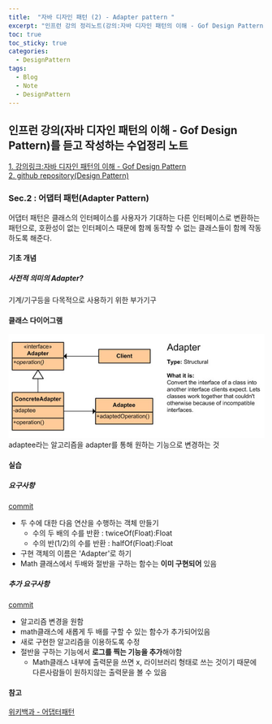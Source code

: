 ```yaml
---
title:  "자바 디자인 패턴 (2) - Adapter pattern "
excerpt: "인프런 강의 정리노트(강의:자바 디자인 패턴의 이해 - Gof Design Pattern)"
toc: true
toc_sticky: true
categories:
  - DesignPattern
tags:
  - Blog
  - Note
  - DesignPattern
---
```

## 인프런 강의(자바 디자인 패턴의 이해 - Gof Design Pattern)를 듣고 작성하는 수업정리 노트  
[1. 강의링크:자바 디자인 패턴의 이해 - Gof Design Pattern](https://www.inflearn.com/course/%EC%9E%90%EB%B0%94-%EB%94%94%EC%9E%90%EC%9D%B8-%ED%8C%A8%ED%84%B4)  
[2. github repository(Design Pattern)](https://github.com/hongjuzzang/DesignPattern)  


### Sec.2 : 어댑터 패턴(Adapter Pattern)  
어댑터 패턴은 클래스의 인터페이스를 사용자가 기대하는 다른 인터페이스로 변환하는 패턴으로, 호환성이 없는 인터페이스 때문에 함께 동작할 수 없는 클래스들이 함께 작동하도록 해준다.  


#### 기초 개념  
##### 사전적 의미의 Adapter?  
   기계/기구등을 다목적으로 사용하기 위한 부가기구  

#### 클래스 다이어그램  
![img](/assets/images/post/200715-adpt.png)  
adaptee라는 알고리즘을 adapter를 통해 원하는 기능으로 변경하는 것  


#### 실습  
##### 요구사항  
[commit](https://github.com/hongjuzzang/DesignPattern/commit/54e306004a6371ba2e7b95625b4021ca8915ca04)  
* 두 수에 대한 다음 연산을 수행하는 객체 만들기  
  + 수의 두 배의 수를 반환 : twiceOf(Float):Float  
  + 수의 반(1/2)의 수를 반환 : halfOf(Float):Float  
* 구현 객체의 이름은 'Adapter'로 하기  
* Math 클래스에서 두배와 절반을 구하는 함수는 **이미 구현되어** 있음  

##### 추가 요구사항  
[commit](https://github.com/hongjuzzang/DesignPattern/commit/4940c0d81aee3a7801a53413b7022900eb5bad83)  
* 알고리즘 변경을 원함  
* math클래스에 새롭게 두 배를 구할 수 있는 함수가 추가되어있음  
* 새로 구현한 알고리즘을 이용하도록 수정  
* 절반을 구하는 기능에서 **로그를 찍는 기능을 추가**해야함  
  + Math클래스 내부에 출력문을 쓰면 x, 라이브러리 형태로 쓰는 것이기 때문에 다른사람들이 원하지않는 출력문을 볼 수 있음  

#### 참고  
[위키백과 - 어댑터패턴](https://ko.wikipedia.org/wiki/%EC%96%B4%EB%8C%91%ED%84%B0_%ED%8C%A8%ED%84%B4)  
